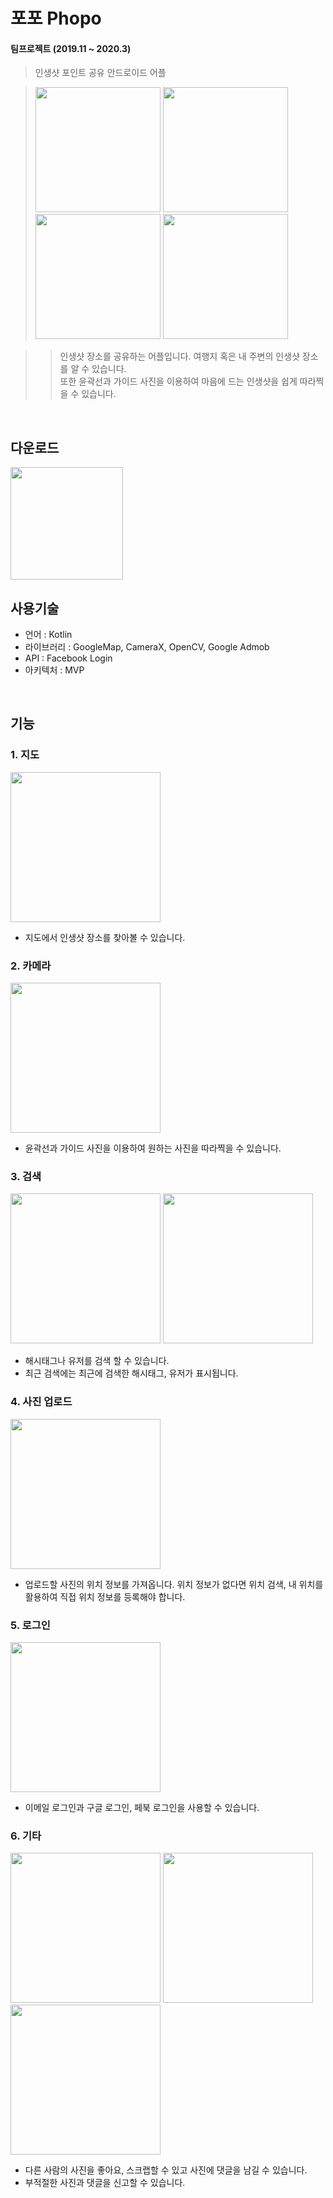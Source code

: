 포포 Phopo
===========
#### 팀프로젝트 (2019.11 ~ 2020.3)
> 인생샷 포인트 공유 안드로이드 어플<br/>

><p>
>  <img width="200" src="https://user-images.githubusercontent.com/51042849/77408893-c6568800-6dfb-11ea-9852-1e6808c64e28.jpg">  
 > <img width="200" src="https://user-images.githubusercontent.com/51042849/77408914-cf475980-6dfb-11ea-94eb-e7a4003ae265.jpg">
 > <img width="200" src="https://user-images.githubusercontent.com/51042849/77408931-d79f9480-6dfb-11ea-9686-a5d19cfce0b4.png">
>  <img width="200" src="https://user-images.githubusercontent.com/51042849/77408958-dec6a280-6dfb-11ea-99ac-ca04e076537c.jpg">
></p>

>>인생샷 장소를 공유하는 어플입니다. 여행지 혹은 내 주변의 인생샷 장소를 알 수 있습니다.<br/>
또한 윤곽선과 가이드 사진을 이용하여 마음에 드는 인생샷을 쉽게 따라찍을 수 있습니다.

<br/>

다운로드
-------
[<img width="180" src="https://user-images.githubusercontent.com/51042849/77410368-1c2c2f80-6dfe-11ea-856f-0ea48b2e3851.png">](https://play.google.com/store/apps/details?id=com.avon.spott)
<br/>

사용기술
-------
- 언어 : Kotlin
- 라이브러리 : GoogleMap, CameraX, OpenCV, Google Admob
- API : Facebook Login
- 아키텍처 : MVP  

<br/>

기능
-------
### 1. 지도
<p>
  <img width="240" src="https://user-images.githubusercontent.com/51042849/77423869-7aafd880-6e13-11ea-9484-9b1645cef511.gif">  
</p>

- 지도에서 인생샷 장소를 찾아볼 수 있습니다.

### 2. 카메라
<p>
  <img width="240" src="https://user-images.githubusercontent.com/51042849/77391894-2ee23c80-6ddd-11ea-85b3-fff279794460.jpg">  
</p>

- 윤곽선과 가이드 사진을 이용하여 원하는 사진을 따라찍을 수 있습니다.


### 3. 검색
<p>
  <img width="240" src="https://user-images.githubusercontent.com/51042849/77425020-6b318f00-6e15-11ea-9e47-22f09a59ebd7.jpg">  
  <img width="240" src="https://user-images.githubusercontent.com/51042849/77425043-7684ba80-6e15-11ea-894a-d5d1a43d9071.jpg">
</p>

- 해시태그나 유저를 검색 할 수 있습니다.
- 최근 검색에는 최근에 검색한 해시태그, 유저가 표시됩니다.

### 4. 사진 업로드
<p>
  <img width="240" src="https://user-images.githubusercontent.com/51042849/77424930-4210fe80-6e15-11ea-87f2-4102ae53c860.jpg">
</p>

- 업로드할 사진의 위치 정보를 가져옵니다. 위치 정보가 없다면 위치 검색, 내 위치를 활용하여 직접 위치 정보를 등록해야 합니다.

### 5. 로그인
<p>
  <img width="240" src="https://user-images.githubusercontent.com/51042849/77424976-56ed9200-6e15-11ea-9d3e-e5ffe9625be5.jpg">
</p>

- 이메일 로그인과 구글 로그인, 페북 로그인을 사용할 수 있습니다.



### 6. 기타
<p>
  <img width="240" src="https://user-images.githubusercontent.com/51042849/77425167-a3d16880-6e15-11ea-8f26-3dbfa9ffdff9.jpg">  
  <img width="240" src="https://user-images.githubusercontent.com/51042849/77425193-af249400-6e15-11ea-884f-6bcbbe5c5bc7.jpg">
  <img width="240" src="https://user-images.githubusercontent.com/51042849/77425207-b5b30b80-6e15-11ea-90b4-12511a6186dc.jpg">
</p>

- 다른 사람의 사진을 좋아요, 스크랩할 수 있고 사진에 댓글을 남길 수 있습니다. 
- 부적절한 사진과 댓글을 신고할 수 있습니다.

<br/>

